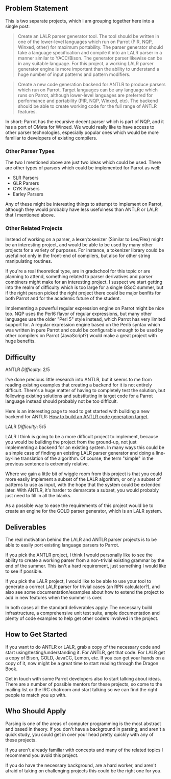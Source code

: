 


## Problem Statement

This is two separate projects, which I am grouping together here into a single
post:

> Create an LALR parser generator tool. The tool should be written in one of
> the lower-level languages which run on Parrot (PIR, NQP, Winxed, other) for
> maximum portability. The parser generator should take a language
> specification and compile it into an LALR parser in a manner similar to
> YACC/Bison. The generator parser likewise can be in any suitable language.
> For this project, a working LALR parser generator engine is more important
> than the ability to understand a huge number of input patterns and pattern
> modifiers.

> Create a new code generation backend for ANTLR to produce parsers which run
> on Parrot. Target languages can be any language which runs on Parrot,
> although lower-level languages are preferred for performance and portability
> (PIR, NQP, Winxed, etc). The backend should be able to create working code
> for the full range of ANTLR features.

In short: Parrot has the recursive decent parser which is part of NQP, and it
has a port of OMeta for Winxed. We would really like to have access to other
parser technologies, especially popular ones which would be more familiar to
developers of existing compilers.

### Other Parser Types

The two I mentioned above are just two ideas which could be used. There are
other types of parsers which could be implemented for Parrot as well:

* SLR Parsers
* GLR Parsers
* CYK Parsers
* Earley Parsers

Any of these might be interesting things to attempt to implement on Parrot,
although they would probably have less usefulness than ANTLR or LALR that
I mentioned above.

### Other Related Projects

Instead of working on a parser, a lexer/tokenizer (Similar to Lex/Flex)
might be an interesting project, and would be able to be used by many other
projects for a variety of purposes. For instance, a tokenizer library could
be useful not only in the front-end of compilers, but also for other string
manipulating routines.

If you're a real theoretical type, are in gradschool for this topic or are
planning to attend, something related to parser derivatives and parser
combiners might make for an interesting project. I suspect we start getting
into the realm of difficulty which is too large for a single GSoC summer, but
if the right person picked the right project there could be major benfits
for both Parrot and for the academic future of the student.

Implementing a powerful regular expression engine on Parrot might be nice too.
NQP uses the Perl6 flavor of regular expressions, but many other languages
use the older "Perl 5" style instead, which Parrot has very limited support
for. A regular expression engine based on the Perl5 syntax which was written
in pure Parrot and could be configurable enough to be used by other compilers
on Parrot (JavaScript?) would make a great project with huge benefits.

## Difficulty

ANTLR *Difficulty*: 2/5

I've done precious little research into ANTLR, but it seems to me from reading
existing examples that creating a backend for it is not entirely difficult.
There's a huge matter of having to completely test the solution, but following
existing solutions and substituting in target code for a Parrot language
instead should probably not be too difficult.

Here is an interesting page to read to get started with building a new backend
for ANTLR: [How to build an ANTLR code generation target][antlr_how_to].

[antlr_how_to]: http://www.antlr.org/wiki/display/ANTLR3/How+to+build+an+ANTLR+code+generation+target

LALR *Difficulty*: 5/5

LALR I think is going to be a more difficult project to implement, because
you would be building the project from the ground-up, not just implementing
a backend for an existing system. In many ways this could be a simple case of
finding an existing LALR parser generator and doing a line-by-line translation
of the algorithm. Of course, the term "simple" in the previous sentence is
extremely relative.

Where we gain a little bit of wiggle room from this project is that you could
more easily implement a subset of the LALR algorithm, or only a subset of
patterns to use as input, with the hope that the system could be extended
later. With ANTLR, it's harder to demarcate a subset, you would probably just
need to fill in all the blanks.

As a possible way to ease the requirements of this project would be to create
an engine for the GOLD parser generator, which is an LALR system.

## Deliverables

The real motivation behind the LALR and ANTLR parser projects is to be able
to easily port existing language parsers to Parrot.

If you pick the ANTLR project, I think I would personally like to see the
ability to create a working parser from a non-trivial existing grammar by the
end of the summer. This isn't a hard requirement, just something I would like
to see if possible.

If you pick the LALR project, I would like to be able to use your tool to
generate a correct LALR parser for trivial cases (an RPN calculator?), and
also see some documentation/examples about how to extend the project to add
in new features when the summer is over.

In both cases all the standard deliverables apply: The necessary build
infrastructure, a comprehensive unit test suite, ample documentation and
plenty of code examples to help get other coders involved in the project.

## How to Get Started

If you want to do ANTLR or LALR, grab a copy of the necessary code and start
using/testing/understanding it. For ANTLR, get that code. For LALR get a copy
of Bison, GOLD, JavaCC, Lemon, etc. If you can get your hands on a copy of it,
now might be a great time to start reading through the Dragon Book.

Get in touch with some Parrot developers also to start talking about ideas.
There are a number of possible mentors for these projects, so come to the
mailing list or the IRC chatroom and start talking so we can find the right
people to match you up with.

## Who Should Apply

Parsing is one of the areas of computer programming is the most abstract and
based in theory. If you don't have a background in parsing, and aren't a
quick study, you could get in over your head pretty quickly with any of these
projects.

If you aren't already familiar with concepts and many of the related topics I
recommend you avoid this project.

If you do have the necessary background, are a hard worker, and aren't afraid
of taking on challenging projects this could be the right one for you.
